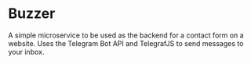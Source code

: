 # Buzzer

A simple microservice to be used as the backend for a contact form on a website. Uses the Telegram Bot API and TelegrafJS to send messages to your inbox.